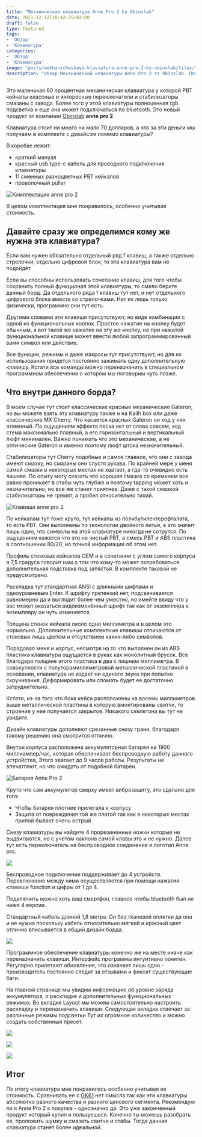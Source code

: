 ```yaml
---
title: "Механическая клавиатура Anne Pro 2 by Obinslab"
date: 2021-12-12T20:42:25+03:00
draft: false
type: featured
tags:
- 'Обзор'
- 'Клавиатура'
categories:
- 'Обзор'
- 'Клавиатура'
image: "posts/mekhanicheskaya-klaviatura-anne-pro-2-by-obinslab/files/7690d2fdf1f7ef6487c37589f6af50cc.png"
description: "обзор Механической клавиатуры Anne Pro 2 от Obinslab. Плюсы и минусы. "
---
```


Это маленькая 60 процентная механическая клавиатура у которой PBT кейкапы классные и интересные переключатели и стабилизаторы смазаны с завода. Более того у этой клавиатуры полноценная rgb подсветка и еще она может подключаться по bluetooth. Это новый продукт от компании [Obinslab](https://www.hexcore.xyz/) **anne pro 2**

 Клавиатура стоит ни много ни мало 70 долларов, а что за эти деньги мы получаем в комплекте с девайсом помимо клавиатуры?
 
В коробке лежит:
 - краткий мануал 
 - красный usb type-c кабель для проводного подключения клавиатуры 
 - 11 сменных разноцветных PBT кейкапов 
 - проволочный puller 
 
 ![Комплектация anne pro 2 ](files/85034e1027e4071d3189d457db042d89.png)
 
В целом комплектация мне понравилось, особенно учитывая стоимость.

## Давайте сразу же определимся кому же нужна эта клавиатура?

Если вам нужен обязательно отдельный ряд f клавиш, а также отдельно стрелочки, отдельно цифровой блок, то эта клавиатура вам не подойдёт.

Если вы способны использовать сочетание клавиш, для того чтобы сохранить полный функционал этой клавиатуры, то смело берите данный борд. Да отдельного ряда f клавиш тут нет, и нет отдельного цифрового блока вместе со стрелочками. Нет их лишь только физически, программно они тут есть.

Другими словами эти клавиши присутствуют, но виде комбинации с одной из функциональных кнопок. Простое нажатие на кнопку будет обычным, а вот такой же нажатие на эту же кнопку, но при нажатой функциональной клавише может ввести любой запрограммированный вами символ или действие.

Все функции, режимы и даже макросы тут присутствуют, но для их использования придется постоянно зажимать одну дополнительную клавишу. Кстати все команды можно переназначить в специальном программном обеспечении о котором мы поговорим чуть позже.

## Что внутри данного борда?

В моем случае тут стоит классические красные механические Gateron, но вы можете взять эту клавиатуру также и на Kailh box или даже классические MX Cherry. Что касается красных Gateron он ход у них отменный. По ощущениям эффекта песка нет от слова совсем, ход стема максимально плавный, а его горизонтальный и вертикальный люфт минимален. Важно понимать что это механические, а не оптические Gateron и именно поэтому люфт штока незначительный.

Стабилизаторы тут Cherry подобные и самое главное, что они с завода имеют смазку, но смазаны они спустя рукава. По крайней мере у меня самой смазки в некоторых местах не хватает, а где-то очевидно есть лишняя. По опыту могу сказать что хорошая смазка со временем все равно проникает в стабы чуть глубже и поэтому tapping может хоть и незначительно, но все же станет приятнее. Даже с такой смазкой стабилизаторы не гремят, а пробел относительно тихий.


![ Клавиши anne pro 2 ](files/c274b0d2ab95fcf8d276c30751be4e32.png)


По кейкапам тут тоже круто, тут кейкапы из полибутилентерефталата, то есть PBT. Они выполнены по технологии двойного литья, а это значит лишь одно, что символы на этой клавиатуре никогда не сотрутся. По ощущениям кажется что это не чистый PBT, а смесь PBT и ABS пластика в соотношении 80/20, но точной информации об этом нет.

Профиль стоковых кейкапов OEM и в сочетании с углом самого корпуса в 7,5 градуса говорит нам о том что кому-то может потребоваться дополнительная подставка под запястья. В комплекте таковой не предусмотрено.

Раскладка тут стандартная ANSI с длинными шифтами и одноуровневым Enter. К шрифту претензий нет, подсвечивается равномерно да и выглядит более чем уместно, но имейте ввиду что у вас может оказаться видоизменённый шрифт так как от экземпляра к экземпляру он чуть изменяется,

Толщина стенок кейкапа около одно миллиметра и в целом это нормально. Дополнительные комплектные клавиши отличаются от стоковых лишь цветом и отсутствием каких-либо символов.

Порадовал меня и корпус, несмотря на то что выполнен он из ABS пластика клавиатура ощущается в руках как монолитный брусок. Все благодаря толщине этого пластика в два с лишним миллиметра. В совокупности с полуторамиллиметровой металлической пластиной в основании, клавиатура не издает ни единого звука при попытке скручивания. Деформировать или сломать будет ее достаточно затруднительно.

Кстати, из-за того что бока кейса расположены на восемь миллиметров выше металлической пластины в которую вмонтированы свитчи, то строение у нее получается закрытое. Никакого скелетона вы тут не увидите.

Дизайн клавиатуры дополняют срезанные снизу грани, благодаря такому решению она смотрится отлично.

Внутри корпуса расположена аккумуляторная батарея на 1900 миллиампер/час, которая обеспечивает беспроводную работу данного устройства, Этого хватает до 9 часов работы. Результаты не впечатляют, но что ожидать от подобной батареи.

![Батарея Anne Pro 2](files/e1b632395f7f5ad7147415d1bb2cab3c.png)


Круто что сам аккумулятор сверху имеет виброзащиту, это сделано для того:

- Чтобы батарея плотнее прилегала к корпусу
- Защита от повреждения той же платой так как в некоторых местах припой бывает очень острый

Снизу клавиатуры вы найдете 4 прорезиненные ножки которые не выдвигаются, но с учетом наклона самой клавы это и не нужно. Далее тут есть переключатель на беспроводное соединение и логотип Anne pro.

![](files/84b8d6799e10dc54e93f6b7e50150799.png)

Беспроводное подключение поддерживает до 4 устройств. Переключение между ними осуществляется при помощи нажатия клавиши function и цифры от 1 до 4.

Подключить можно хоть ваш смартфон, главное чтобы bluetooth был не ниже 4 версии.

Стандартный кабель длиной 1,8 метра. Он без тканевой оплетки да она и не нужна поскольку кабель относительно мягкий и красный цвет отлично вписывается в общий дизайн борда.

![](files/a43e85369071251e22249e92af288e26.png)

Программное обеспечение клавиатуры конечно же на месте иначе как переназначить клавиши. Интерфейс программы интуитивно понятен. Регулярно прилетают обновления, что означает лишь одно - производитель постоянно следит за отзывами и фиксит существующие баги.

На главной странице мы увидим информацию об уровне заряда аккумулятора, о раскладке и дополнительных функциональных режимах. Во вкладке Layout мы можем самостоятельно настроить раскладку и переназначить клавиши. Следующая вкладка отвечает за различные режимы подсветки Тут их огромное количество и можно создать собственный пресет.


![](files/4d7659a3b96436c4c67275228b626caf.png)

![](files/be50d6c18aaed475f8a1b114fe5b5e6a.png)

![](files/a3c47e38253cba82b8101099f08ef4fd.png)
##  Итог 

По итогу клавиатура мне понравилась особенно учитывая ее стоимость. Сравнивать ее с [GK61](/posts/opto-mekhanicheskaya-klaviatura-gk61-s-aliexpress/) нет смысла так как эти клавиатуры абсолютно разного качества и разного ценового сегмента. Рекомендую ли я Anne Pro 2 к покупке - однозначно да. Это уже законченный продукт который купил и пользуешься. Конечно ты можешь разобрать ее, проложить шумку и смазать свитчи и стабы. Тогда данная клавиатура станет более идеальной.

